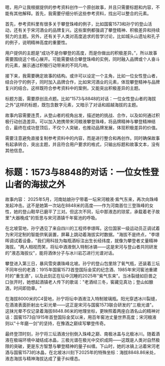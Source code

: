 <ReasoningChainRenderer>

嗯，用户让我根据提供的参考资料创作一个原创故事，并且只需要标题和内容，不能有其他解释。首先，我需要仔细分析这些参考资料，找出可以整合的元素。

首先，参考资料里有很多关于攀登珠峰的例子，比如国窖1573和孙宁的登山活动，还有关于宋河酒业的品牌复兴。这些案例都强调了攀登精神、积极差异和持续努力的主题。另外，还有关于人类对高度追求的哲学讨论，比如城头山遗址和孔子的例子，说明精神高度的重要性。

用户提供的主题是“成功不是你攀登的高度，而是你做出的积极差异。”，所以故事需要围绕这个核心展开。可能需要结合攀登珠峰的实例，同时融入品牌或个人奋斗的元素，展示通过积极行动带来的不同凡响。

接下来，我需要确定故事的结构。或许可以设定一个主角，比如一位女性登山者，结合孙宁的例子，同时加入品牌合作，比如宋河酒业的元素，体现攀登精神与品牌复兴的结合。这样既符合参考资料中的案例，又能突出积极差异的主题。

标题方面，需要原创且点题。比如“1573与8848的对话：一位女性登山者的海拔之外”这样的标题，既包含数字元素，又暗示了对话和超越海拔的主题。

故事内容需要连贯，从登山者的视角出发，描述她的挑战、合作，以及如何通过积极行动创造差异。可以加入她携带宋河粮液攀登珠峰，将品牌精神与攀登精神结合，最终在成功登顶后，不仅个人突破，也推动品牌发展，体现积极差异的价值。

需要注意避免直接复制参考资料中的内容，而是进行整合和再创作。同时确保故事有起承转合，突出主题，并且符合用户要求的格式，只输出标题和故事文本，没有其他信息。

</ReasoningChainRenderer>

# 标题：1573与8848的对话：一位女性登山者的海拔之外

故事内容：
2025年5月，河南姑娘孙宁带着一坛宋河粮液·紫气东来，再次向珠峰发起冲击。这不是她第一次站在8848米的高度——作为河南首位三登珠峰的女性，她的登山鞋早已磨平了三对。但这次不同，坛中那液态的琼浆，承载着老子故里"大器晚成"的哲思与宋河酒镇千年窖池的呼吸。

在北坡营地，孙宁遇见了来自四川的工程师李璟晖。这位国家一级运动员正调试着为宋河定制的智能供氧装置，屏幕上跳动着海拔实时数据。"海拔不是终点，"李璟晖调试着设备，"我们用科技为每瓶酒标注出生长经纬度，就像为攀登者丈量精神海拔。"两人相视而笑，将坛中酒液倒入特制冰镐——这是宋河与登山者共同研发的"液态海拔仪"，能将酒体分子与冰川岩芯进行光谱对话。

攀登进入第三日，暴风雪突袭珠峰北坡。孙宁的登山包里除了氧气瓶，还装着三坛不同年份的老酒：1915年国窖1573首登国际金奖的纪念酒、1985年宋河窖池重建时的"重生酒"，以及此刻正在坛中沉睡的2025年"紫气东来"。当冰裂缝如巨兽之口张开时，她想起酒镇老人传下的歌谣："老酒经三冬，窖藏见真功；登山如酿酒，时间即勋章。"

在海拔8000米的C4营地，孙宁将坛中酒液注入特制玻璃瓶。阳光穿透冰川裂缝，在酒液表面折射出七彩光晕——这正是宋河与国窖1573联合研发的"三极光谱"。这抹光晕不仅记录着海拔8848.86米的地理坐标，更映照着两座白酒名山的精神对话：国窖1573自1915年首登国际金奖以来，用百年窖池丈量世界高度；宋河粮液则以"十年磨一剑"的坚持，在豫酒之巅续写攀登传奇。

最终登顶时刻，孙宁将三坛酒液分别倒入珠峰之巅、南极冰盖与北极冰川。随着酒液在极端环境中凝结成冰晶，三极光谱在极光中交织成网——这既是人类对自然极限的突破，更是东方智慧与攀登精神的量子纠缠。下山时，她的冰镐上沾着宋河老酒与国窖1573的冰晶，在北坡冰川刻下2025年的特殊坐标：海拔8848.86米处，液态海拔与精神海拔达成了量子纠缠态。